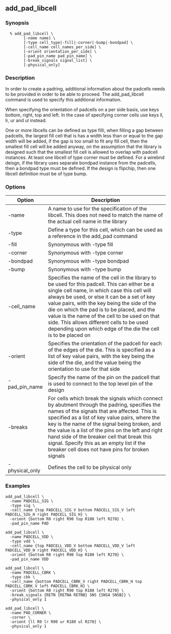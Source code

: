 ## add_pad_libcell
### Synopsis
```
  % add_pad_libcell \
        [-name name] \
        [-type cell_type|-fill|-corner|-bump|-bondpad] \
        [-cell_name cell_names_per_side] \
        [-orient orientation_per_side] \
        [-pad_pin_name pad_pin_name] \
        [-break_signals signal_list] \
        [-physical_only]
```
### Description

In order to create a padring, additional information about the padcells needs to be provided in order to be able to proceed. The add_pad_libcell command is used to specify this additional information.

When specifying the orientation of padcells on a per side basis, use keys bottom, right, top and left. In the case of specifying corner cells use keys ll, lr, ur and ul instead.

One or more libcells can be defined as type filli, when filling a gap between padcells, the largest fill cell that is has a width less than or equal to the gap width will be added, if the gap is too small to fit any fill cell, then the smallest fill cell will be added anyway, on the assumption that the library is designed such that the smallest fill cell is allowed to overlap with padcell instances. At least one libcell of type corner must be defined. For a wirebnd deisgn, if the library uses separate bondpad instance from the padcells, then a bondpad type must be defined. If the design is flipchip, then one libcell definition must be of type bump.

### Options

| Option | Description |
| --- | --- |
| -name | A name to use for the specification of the libcell. This does not need to match the name of the actual cell name in the library |
| -type | Define a type for this cell, which can be used as a reference in the add_pad command |
| -fill | Synonymous with -type fill |
| -corner | Synonymous with -type corner |
| -bondpad | Synonymous with -type bondpad |
| -bump | Synonymous with -type bump |
| -cell_name | Specifies the name of the cell in the library to be used for this padcell. This can either be a single cell name, in which case this cell will always be used, or else it can be a set of key value pairs, with the key being the side of the die on which the pad is to be placed, and the value is the name of the cell to be used on that side. This allows different cells to be used depending upon which edge of the die the cell is to be placed on |
| -orient | Specifies the orientation of the padcell for each of the edges of the die. This is specified as a list of key value pairs, with the key being the side of the die, and the value being the orientation to use for that side |
| -pad_pin_name | Specify the name of the pin on the padcell that is used to connect to the top level pin of the design |
| -breaks | For cells which break the signals which connect by abutment through the padring, specifies the names of the signals that are affected. This is specified as a list of key value pairs, where the key is the name of the signal being broken, and the value is a list of the pins on the left and right hand side of the breaker cell that break this signal. Specify this as an empty list if the breaker cell does not have pins for broken signals |
| -physical_only | Defines the cell to be physical only |

### Examples
```
add_pad_libcell \
  -name PADCELL_SIG \
  -type sig \
  -cell_name {top PADCELL_SIG_V bottom PADCELL_SIG_V left PADCELL_SIG_H right PADCELL_SIG_H} \
  -orient {bottom R0 right R90 top R180 left R270} \
  -pad_pin_name PAD

add_pad_libcell \
  -name PADCELL_VDD \
  -type vdd \
  -cell_name {top PADCELL_VDD_V bottom PADCELL_VDD_V left PADCELL_VDD_H right PADCELL_VDD_H} \
  -orient {bottom R0 right R90 top R180 left R270} \
  -pad_pin_name VDD

add_pad_libcell \
  -name PADCELL_CBRK \
  -type cbk \
  -cell_name {bottom PADCELL_CBRK_V right PADCELL_CBRK_H top PADCELL_CBRK_V left PADCELL_CBRK_H} \
  -orient {bottom R0 right R90 top R180 left R270} \
  -break_signals {RETN {RETNA RETNB} SNS {SNSA SNSB}} \
  -physical_only 1

add_pad_libcell \
  -name PAD_CORNER \
  -corner \
  -orient {ll R0 lr R90 ur R180 ul R270} \
  -physical_only 1
```
